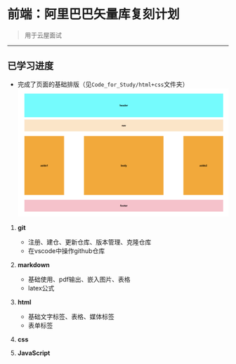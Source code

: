 # 前端：阿里巴巴矢量库复刻计划
>用于云屋面试

---

## 已学习进度

- 完成了页面的基础排版（见```Code_for_Study/html+css```文件夹）
![基础排版](assets/basicWebLayout.png)


1. **git**
   - 注册、建仓、更新仓库、版本管理、克隆仓库
   - 在vscode中操作github仓库
   
2. **markdown**
   - 基础使用、pdf输出、嵌入图片、表格
   - latex公式
   
3. **html**
   - 基础文字标签、表格、媒体标签
   - 表单标签
   
4. **css**
   
5. **JavaScript**



